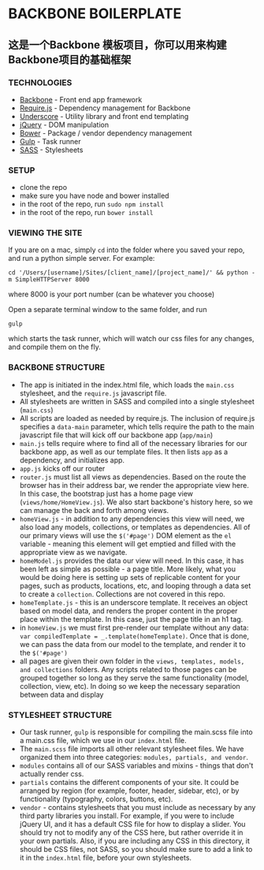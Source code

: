 # BACKBONE BOILERPLATE
## 这是一个Backbone 模板项目，你可以用来构建Backbone项目的基础框架

### TECHNOLOGIES

* [Backbone](http://backbonejs.org/) - Front end app framework
* [Require.js](http://requirejs.org/) - Dependency management for Backbone
* [Underscore](http://underscorejs.org/) - Utility library and front end templating
* [jQuery](http://jquery.com) - DOM manipulation
* [Bower](http://bower.io/) - Package / vendor dependency management
* [Gulp](http://gulpjs.com/) - Task runner
* [SASS]() - Stylesheets

### SETUP

* clone the repo
* make sure you have node and bower installed
* in the root of the repo, run `sudo npm install`
* in the root of the repo, run `bower install`

### VIEWING THE SITE

If you are on a mac, simply `cd` into the folder where you saved your repo, and run a python simple server. For example:

```
cd '/Users/[username]/Sites/[client_name]/[project_name]/' && python -m SimpleHTTPServer 8000
```

where 8000 is your port number (can be whatever you choose)

Open a separate terminal window  to the same folder, and run

`gulp`

which starts the task runner, which will watch our css files for any changes, and compile them on the fly.

### BACKBONE STRUCTURE

* The app is initiated in the index.html file, which loads the `main.css` stylesheet, and the `require.js` javascript file.
* All stylesheets are written in SASS and compiled into a single stylesheet (`main.css`)
* All scripts are loaded as needed by require.js. The inclusion of require.js specifies a `data-main` parameter, which tells require the path to the main javascript file that will kick off our backbone app (`app/main`)
* `main.js` tells require where to find all of the necessary libraries for our backbone app, as well as our template files. It then lists `app` as a dependency, and initializes app.
* `app.js` kicks off our router
* `router.js` must list all views as dependencies. Based on the route the browser has in their address bar, we render the appropriate view here. In this case, the bootstrap just has a home page view (`views/home/HomeView.js`). We also start backbone's history here, so we can manage the back and forth among views.
* `homeView.js` - in addition to any dependencies this view will need, we also load any models, collections, or templates as dependencies.  All of our primary views will use the `$('#page')` DOM element as the `el` variable - meaning this element will get emptied and filled with the appropriate view as we navigate.
* `homeModel.js` provides the data our view will need. In this case, it has been left as simple as possible - a page title. More likely, what you would be doing here is setting up sets of replicable content for your pages, such as products, locations, etc, and looping through a data set to create a `collection`. Collections are not covered in this repo.
* `homeTemplate.js` - this is an underscore template. It receives an object based on model data, and renders the proper content in the proper place within the template. In this case, just the page title in an h1 tag.
* in `homeView.js` we must first  pre-render our template without any data: `var compiledTemplate = _.template(homeTemplate)`. Once that is done, we can pass the data from our model to the template, and render it to the `$('#page')`
* all pages are given their own folder in the `views, templates, models, and collections` folders. Any scripts related to those pages can be grouped together so long as they serve the same  functionality (model, collection, view, etc). In doing so we keep the necessary separation between data and display

### STYLESHEET STRUCTURE

* Our task runner, `gulp` is responsible for compiling the main.scss file into a main.css file, which we use in our `index.html` file.
* The `main.scss` file imports all other relevant stylesheet files. We have organized them into three categories: `modules, partials, and vendor`.
* `modules` contains all of our SASS variables and mixins - things that don't actually render css.
* `partials` contains the different components of your site. It could be arranged by region (for example, footer, header, sidebar, etc), or by functionality (typography, colors, buttons, etc).
* `vendor` - contains stylesheets that you must include as necessary by any third party libraries you install. For example, if you were to include jQuery UI, and it has a default CSS file for how to display a slider. You should try not to modify any of the CSS here, but rather override it in your own partials. Also, if you are including any CSS in this directory, it should be CSS files, not SASS, so you should make sure to add a link to it in the `index.html` file, before your own stylesheets.

